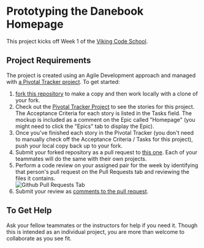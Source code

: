 # Prototyping the Danebook Homepage

This project kicks off Week 1 of the [Viking Code School](http://www.vikingcodeschool.com).

## Project Requirements

The project is created using an Agile Development approach and managed with [a Pivotal Tracker project](https://www.pivotaltracker.com/s/projects/1149208).  To get started:

1. [fork this repository](https://help.github.com/articles/fork-a-repo) to make a copy and then work locally with a clone of your fork.
2. Check out the [Pivotal Tracker Project](https://www.pivotaltracker.com/s/projects/1149208) to see the stories for this project.  The Acceptance Criteria for each story is listed in the Tasks field.  The mockup is included as a comment on the Epic called "Homepage" (you might need to click the "Epics" tab to display the Epic).
2. Once you've finished each story in the Pivotal Tracker (you don't need to manually check off the Acceptance Criteria / Tasks for this project), push your local copy back up to your fork.
4. Submit your forked repository as a pull request to [this one](https://github.com/vikingeducation/danebook_homepage).  Each of your teammates will do the same with their own projects.
3. Perform a code review on your assigned pair for the week by identifying that person's pull request on the Pull Requests tab and reviewing the files it contains.  
    ![Github Pull Requests Tab](http://s3.amazonaws.com/viking_education/web_development/web_app_eng/github_pull_request_button.png) 
4. Submit your review as [comments to the pull request](https://help.github.com/articles/using-pull-requests#pull-request-discussion).

## To Get Help

Ask your fellow teammates or the instructors for help if you need it.  Though this is intended as an individual project, you are more than welcome to collaborate as you see fit.



